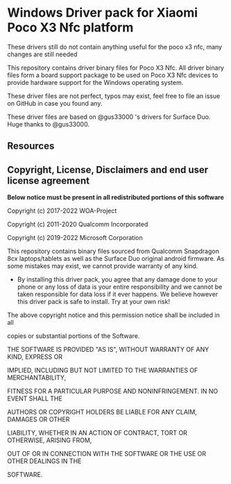 ﻿
# Windows Driver pack for Xiaomi Poco X3 Nfc platform

These drivers still do not contain anything useful for the poco x3 nfc, many changes are still needed

This repository contains driver binary files for Poco X3 Nfc.
All driver binary files form a board support package to be used on Poco X3 Nfc devices to provide hardware support for the Windows operating system.

These driver files are not perfect, typos may exist, feel free to file an issue on GitHub in case you found any.

These driver files are based on @gus33000 's drivers for Surface Duo. Huge thanks to @gus33000.

## Resources

## Copyright, License, Disclaimers and end user license agreement

**Below notice must be present in all redistributed portions of this software**

Copyright (c) 2017-2022 WOA-Project

Copyright (c) 2011-2020 Qualcomm Incorporated

Copyright (c) 2019-2022 Microsoft Corporation

This repository contains binary files sourced from Qualcomm Snapdragon 8cx laptops/tablets as well as the Surface Duo original android firmware. As some mistakes may exist, we cannot provide warranty of any kind. 

- By installing this driver pack, you agree that any damage done to your phone or any loss of data is your entire responsibility and we cannot be taken responsible for data loss if it ever happens. We believe however this driver pack is safe to install. Try at your own risk!


The above copyright notice and this permission notice shall be included in all

copies or substantial portions of the Software.

THE SOFTWARE IS PROVIDED "AS IS", WITHOUT WARRANTY OF ANY KIND, EXPRESS OR

IMPLIED, INCLUDING BUT NOT LIMITED TO THE WARRANTIES OF MERCHANTABILITY,

FITNESS FOR A PARTICULAR PURPOSE AND NONINFRINGEMENT. IN NO EVENT SHALL THE

AUTHORS OR COPYRIGHT HOLDERS BE LIABLE FOR ANY CLAIM, DAMAGES OR OTHER

LIABILITY, WHETHER IN AN ACTION OF CONTRACT, TORT OR OTHERWISE, ARISING FROM,

OUT OF OR IN CONNECTION WITH THE SOFTWARE OR THE USE OR OTHER DEALINGS IN THE

SOFTWARE.

